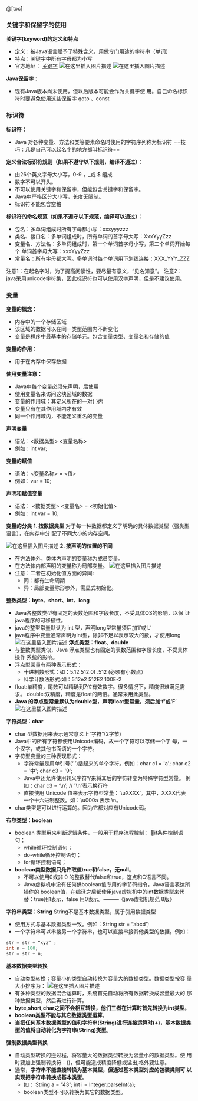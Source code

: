 @[toc]
### 关键字和保留字的使用
**关键字(keyword)的定义和特点** 
- 定义：被Java语言赋予了特殊含义，用做专门用途的字符串（单词） 
- 特点：关键字中所有字母都为小写 
- 官方地址： [关键字](https://docs.oracle.com/javase/tutorial/java/nutsandbolts/_keywords.html) 
![在这里插入图片描述](https://img-blog.csdnimg.cn/20200526110448386.png?x-oss-process=image/watermark,type_ZmFuZ3poZW5naGVpdGk,shadow_10,text_aHR0cHM6Ly9ibG9nLmNzZG4ubmV0L3dlaXhpbl80NDQ5MTkyNw==,size_16,color_FFFFFF,t_70)
![在这里插入图片描述](https://img-blog.csdnimg.cn/20200526110503149.png?x-oss-process=image/watermark,type_ZmFuZ3poZW5naGVpdGk,shadow_10,text_aHR0cHM6Ly9ibG9nLmNzZG4ubmV0L3dlaXhpbl80NDQ5MTkyNw==,size_16,color_FFFFFF,t_70)

**Java保留字**：
- 现有Java版本尚未使用，但以后版本可能会作为关键字使
用。自己命名标识符时要避免使用这些保留字 goto 、const

### 标识符
**标识符：**
- Java 对各种变量、方法和类等要素命名时使用的字符序列称为标识符
==技巧：凡是自己可以起名字的地方都叫标识符==

**定义合法标识符规则（如果不遵守以下规则，编译不通过）：**
- 由26个英文字母大小写，0-9 ，_或 $ 组成
- 数字不可以开头。
- 不可以使用关键字和保留字，但能包含关键字和保留字。
- Java中严格区分大小写，长度无限制。
- 标识符不能包含空格

 **标识符的命名规范（如果不遵守以下规范，编译可以通过）：**
- 包名：多单词组成时所有字母都小写：xxxyyyzzz
- 类名、接口名：多单词组成时，所有单词的首字母大写：XxxYyyZzz
- 变量名、方法名：多单词组成时，第一个单词首字母小写，第二个单词开始每个 单词首字母大写：xxxYyyZzz
- 常量名：所有字母都大写。多单词时每个单词用下划线连接：XXX_YYY_ZZZ

注意1：在起名字时，为了提高阅读性，要尽量有意义，“见名知意”。
注意2：java采用unicode字符集，因此标识符也可以使用汉字声明，但是不建议使用。

### 变量
**变量的概念：** 
- 内存中的一个存储区域 
- 该区域的数据可以在同一类型范围内不断变化 
- 变量是程序中最基本的存储单元。包含变量类型、变量名和存储的值 

**变量的作用：** 
- 用于在内存中保存数据 

**使用变量注意：** 
- Java中每个变量必须先声明，后使用 
- 使用变量名来访问这块区域的数据 
- 变量的作用域：其定义所在的一对{ }内 
- 变量只有在其作用域内才有效 
- 同一个作用域内，不能定义重名的变量

**声明变量**
-  语法：<数据类型> <变量名称>
-  例如：int var; 

**变量的赋值**
- 语法：<变量名称> =  <值>
-  例如：var = 10; 

**声明和赋值变量**
-  语法： <数据类型> <变量名> =  <初始化值>
-  例如：int var = 10;

**变量的分类**
**1. 按数据类型**
对于每一种数据都定义了明确的具体数据类型（强类型语言），在内存中分 配了不同大小的内存空间。

![在这里插入图片描述](https://img-blog.csdnimg.cn/20200526112255826.png?x-oss-process=image/watermark,type_ZmFuZ3poZW5naGVpdGk,shadow_10,text_aHR0cHM6Ly9ibG9nLmNzZG4ubmV0L3dlaXhpbl80NDQ5MTkyNw==,size_16,color_FFFFFF,t_70)
**2. 按声明的位置的不同**
 - 在方法体外，类体内声明的变量称为成员变量。 
 -  在方法体内部声明的变量称为局部变量。
![在这里插入图片描述](https://img-blog.csdnimg.cn/20200526112534100.png?x-oss-process=image/watermark,type_ZmFuZ3poZW5naGVpdGk,shadow_10,text_aHR0cHM6Ly9ibG9nLmNzZG4ubmV0L3dlaXhpbl80NDQ5MTkyNw==,size_16,color_FFFFFF,t_70)
- 注意：二者在初始化值方面的异同: 
	- 同：都有生命周期 
	- 异：局部变量除形参外，需显式初始化。

**整数类型：byte、short、int、long**
- Java各整数类型有固定的表数范围和字段长度，不受具体OS的影响，以保 证java程序的可移植性。 
- java的整型常量默认为 int 型，声明long型常量须后加‘l’或‘L’ 
- java程序中变量通常声明为int型，除非不足以表示较大的数，才使用long
![在这里插入图片描述](https://img-blog.csdnimg.cn/2020052611275129.png?x-oss-process=image/watermark,type_ZmFuZ3poZW5naGVpdGk,shadow_10,text_aHR0cHM6Ly9ibG9nLmNzZG4ubmV0L3dlaXhpbl80NDQ5MTkyNw==,size_16,color_FFFFFF,t_70)
**浮点类型：float、double**
- 与整数类型类似，Java 浮点类型也有固定的表数范围和字段长度，不受具体操作 系统的影响。
- 浮点型常量有两种表示形式： 
	- 十进制数形式：如：5.12       512.0f        .512   (必须有小数点） 
	- 科学计数法形式:如：5.12e2      512E2     100E-2 
-  float:单精度，尾数可以精确到7位有效数字。很多情况下，精度很难满足需求。 double:双精度，精度是float的两倍。通常采用此类型。 
-  **Java 的浮点型常量默认为double型，声明float型常量，须后加‘f’或‘F**’
![在这里插入图片描述](https://img-blog.csdnimg.cn/20200526113133450.png)

**字符类型：char**
- char 型数据用来表示通常意义上“字符”(2字节) 
- Java中的所有字符都使用Unicode编码，故一个字符可以存储一个字 母，一个汉字，或其他书面语的一个字符。 
- 字符型变量的三种表现形式： 
	- 字符常量是用单引号(‘ ’)括起来的单个字符。例如：char c1 = 'a';   char c2 = '中'; char c3 =  '9'; 
	-  Java中还允许使用转义字符‘\’来将其后的字符转变为特殊字符型常量。 例如：char c3 = ‘\n’;  // '\n'表示换行符 
	- 直接使用 Unicode 值来表示字符型常量：‘\uXXXX’。其中，XXXX代表 一个十六进制整数。如：\u000a 表示 \n。 
- char类型是可以进行运算的。因为它都对应有Unicode码。

**布尔类型：boolean** 
- boolean 类型用来判断逻辑条件，一般用于程序流程控制： if条件控制语句；
	- while循环控制语句；
	- do-while循环控制语句；
	- for循环控制语句； 
- **boolean类型数据只允许取值true和false，无null**。 
	- 不可以使用0或非 0 的整数替代false和true，这点和C语言不同。
	- Java虚拟机中没有任何供boolean值专用的字节码指令，Java语言表达所操作的 boolean值，在编译之后都使用java虚拟机中的int数据类型来代替：true用1表示，false 用0表示。———《java虚拟机规范 8版》

**字符串类型：String**
String不是基本数据类型，属于引用数据类型 
-  使用方式与基本数据类型一致。例如：String str = “abcd”; 
-  一个字符串可以串接另一个字符串，也可以直接串接其他类型的数据。例如： 

```java
str = str + “xyz” ; 
int n = 100; 
str = str + n;
```
**基本数据类型转换**
- 自动类型转换：容量小的类型自动转换为容量大的数据类型。数据类型按容 量大小排序为：
![在这里插入图片描述](https://img-blog.csdnimg.cn/20200527082528881.png)
- 有多种类型的数据混合运算时，系统首先自动将所有数据转换成容量最大的 那种数据类型，然后再进行计算。 
- **byte,short,char之间不会相互转换，他们三者在计算时首先转换为int类型**。 
- **boolean类型不能与其它数据类型运算**。 
- **当把任何基本数据类型的值和字符串(String)进行连接运算时(+)，基本数据类 型的值将自动转化为字符串(String)类型**。


**强制数据类型转换**
- 自动类型转换的逆过程，将容量大的数据类型转换为容量小的数据类型。使 用时要加上强制转换符：()，但可能造成精度降低或溢出,格外要注意。
- 通常，**字符串不能直接转换为基本类型，但通过基本类型对应的包装类则可
以实现把字符串转换成基本类型**。
	- 如： String a = “43”; int i = Integer.parseInt(a);
	- boolean类型不可以转换为其它的数据类型。